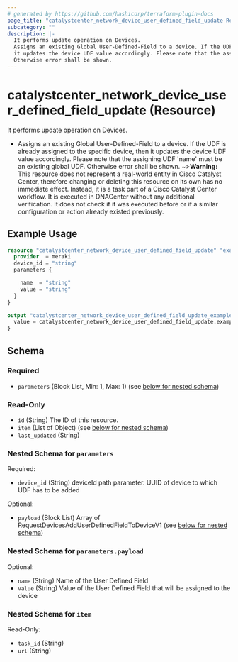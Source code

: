 ```yaml
---
# generated by https://github.com/hashicorp/terraform-plugin-docs
page_title: "catalystcenter_network_device_user_defined_field_update Resource - terraform-provider-catalystcenter"
subcategory: ""
description: |-
  It performs update operation on Devices.
  Assigns an existing Global User-Defined-Field to a device. If the UDF is already assigned to the specific device, then
  it updates the device UDF value accordingly. Please note that the assigning UDF 'name' must be an existing global UDF.
  Otherwise error shall be shown.
---
```


# catalystcenter_network_device_user_defined_field_update (Resource)

It performs update operation on Devices.

- Assigns an existing Global User-Defined-Field to a device. If the UDF is already assigned to the specific device, then
it updates the device UDF value accordingly. Please note that the assigning UDF 'name' must be an existing global UDF.
Otherwise error shall be shown.
~>**Warning:**
This resource does not represent a real-world entity in Cisco Catalyst Center, therefore changing or deleting this resource on its own has no immediate effect.
Instead, it is a task part of a Cisco Catalyst Center workflow. It is executed in DNACenter without any additional verification. It does not check if it was executed before or if a similar configuration or action already existed previously.

## Example Usage

```terraform
resource "catalystcenter_network_device_user_defined_field_update" "example" {
  provider  = meraki
  device_id = "string"
  parameters {

    name  = "string"
    value = "string"
  }
}

output "catalystcenter_network_device_user_defined_field_update_example" {
  value = catalystcenter_network_device_user_defined_field_update.example
}
```

<!-- schema generated by tfplugindocs -->
## Schema

### Required

- `parameters` (Block List, Min: 1, Max: 1) (see [below for nested schema](#nestedblock--parameters))

### Read-Only

- `id` (String) The ID of this resource.
- `item` (List of Object) (see [below for nested schema](#nestedatt--item))
- `last_updated` (String)

<a id="nestedblock--parameters"></a>
### Nested Schema for `parameters`

Required:

- `device_id` (String) deviceId path parameter. UUID of device to which UDF has to be added

Optional:

- `payload` (Block List) Array of RequestDevicesAddUserDefinedFieldToDeviceV1 (see [below for nested schema](#nestedblock--parameters--payload))

<a id="nestedblock--parameters--payload"></a>
### Nested Schema for `parameters.payload`

Optional:

- `name` (String) Name of the User Defined Field
- `value` (String) Value of the User Defined Field that will be assigned to the device



<a id="nestedatt--item"></a>
### Nested Schema for `item`

Read-Only:

- `task_id` (String)
- `url` (String)

